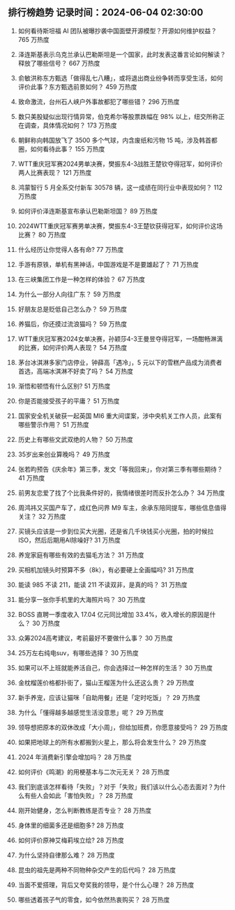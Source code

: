 
## 排行榜趋势 记录时间：2024-06-04 02:30:00
  
  1. 如何看待斯坦福 AI 团队被曝抄袭中国面壁开源模型？开源如何维护权益？ 765 万热度
    
  2. 泽连斯基表示乌克兰承认巴勒斯坦是一个国家，此时发表这番言论如何解读？释放了哪些信号？ 667 万热度
    
  3. 俞敏洪称东方甄选「做得乱七八糟」，或将退出商业纷争转而享受生活，如何评价此事？东方甄选前景如何？ 459 万热度
    
  4. 致命激流，台州石人峡户外事故都犯了哪些错？ 296 万热度
    
  5. 数只美股疑似出现行情异常，伯克希尔等股票跌幅在 98% 以上，纽交所称正在调查，具体情况如何？ 173 万热度
    
  6. 朝鲜称向韩国放飞了 3500 多个气球，内含废纸和污物 15 吨，涉及韩首都圈，如何看待此事？ 155 万热度
    
  7. WTT重庆冠军赛2024男单决赛，樊振东4-3战胜王楚钦夺得冠军，如何评价两人比赛表现？ 121 万热度
    
  8. 鸿蒙智行 5 月全系交付新车 30578 辆，这一成绩在同行业中表现如何？ 112 万热度
    
  9. 如何评价泽连斯基宣布承认巴勒斯坦国？ 89 万热度
    
  10. 2024WTT重庆冠军赛男单决赛，樊振东4-3王楚钦获得冠军，如何评价这场比赛？ 80 万热度
    
  11. 什么经历让你觉得人各有命? 77 万热度
    
  12. 手游有原铁，单机有黑神话，中国游戏是不是要雄起了？ 71 万热度
    
  13. 在三峡集团工作是一种怎样的体验？ 67 万热度
    
  14. 为什么一部分人向往广东？ 59 万热度
    
  15. 好朋友总是贬低自己怎么办？ 59 万热度
    
  16. 养猫后，你还摸过流浪猫吗？ 59 万热度
    
  17. WTT重庆冠军赛2024女单决赛，孙颖莎4-3王曼昱夺得冠军，一场酣畅淋漓的比赛，如何评价两人表现？ 54 万热度
    
  18. 茅台冰淇淋多家门店停业，钟薛高「遇冷」，5 元以下的雪糕产品成为消费者首选，高端冰淇淋不好卖了吗？ 54 万热度
    
  19. 渐悟和顿悟有什么区别? 51 万热度
    
  20. 你是否能接受孩子的平庸？ 51 万热度
    
  21. 国家安全机关破获一起英国 MI6 重大间谍案，涉中央机关工作人员，此案有哪些警示作用？ 51 万热度
    
  22. 历史上有哪些文武双绝的人物？ 50 万热度
    
  23. 35岁出来创业算晚吗？ 49 万热度
    
  24. 张若昀预告《庆余年》第三季，发文「等我回来」，你对第三季有哪些期待？ 41 万热度
    
  25. 前男友恋爱了找了个比我条件好的，我情绪很差时而反扑怎么办？ 34 万热度
    
  26. 周鸿祎又买国产车了，成红色问界 M9 车主，余承东陪同提车，哪些信息值得关注？ 32 万热度
    
  27. 买镜头应该是一步到位买大光圈，还是省几千块钱买小光圈，拍的时候拉ISO，然后后期用AI除噪好? 31 万热度
    
  28. 养宠家庭有哪些有效的去猫毛方法？ 31 万热度
    
  29. 买相机加镜头时预算不多（8k），有必要硬上全画幅吗? 31 万热度
    
  30. 能读 985 不读 211，能读 211 不读双非，是真的吗？ 31 万热度
    
  31. 能分享一张你手机里的大海照片吗？ 30 万热度
    
  32. BOSS 直聘一季度收入 17.04 亿元同比增加 33.4%，收入增长的原因是什么？ 30 万热度
    
  33. 众筹2024高考建议，考前最好不要做什么事？ 30 万热度
    
  34. 25万左右纯电suv，有哪些选择？ 30 万热度
    
  35. 如果可以不上班就能养活自己，你会选择过一种怎样的生活？ 30 万热度
    
  36. 金枕榴莲价格都扑街了，猫山王榴莲为什么还这么贵？ 29 万热度
    
  37. 新手养宠，应该让猫咪「自助用餐」还是「定时吃饭」？ 29 万热度
    
  38. 为什么「懂得越多越感觉生活没意思」呢？ 29 万热度
    
  39. 领导想把原本的双休改成「大小周」，但给加班费，你愿意接受吗？ 29 万热度
    
  40. 如果把地球上的所有水都搬到火星上，那么将会发生什么？ 29 万热度
    
  41. 2024 年消费新引擎会增加吗？ 28 万热度
    
  42. 如何评价《鸣潮》的用梗基本与二次元无关？ 28 万热度
    
  43. 我们到底该怎样看待「失败」？对于「失败」我们该以什么心态去面对？为什么有些人会如此「害怕失败」？ 28 万热度
    
  44. 刚开始健身，怎么判断教练是否专业？ 28 万热度
    
  45. 身体里的细菌多还是细胞多? 28 万热度
    
  46. 如何评价原神艾梅莉埃立绘? 28 万热度
    
  47. 为什么坚持自律那么难？ 28 万热度
    
  48. 昆虫的祖先是两种不同物种杂交产生的后代吗？ 28 万热度
    
  49. 当面不爱搭理，背后又夸奖我的领导，是个什么心理？ 28 万热度
    
  50. 哪些透着孩子气的零食，如今依然热衷购买？ 28 万热度
    
